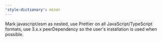 ```yaml
---
'style-dictionary': minor
---
```


Mark javascript/esm as nested, use Prettier on all JavaScript/TypeScript formats, use 3.x.x peerDependency so the user's installation is used when possible.
